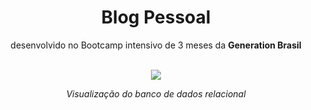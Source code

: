 <div align="center" >
  
  # Blog Pessoal

  <p>desenvolvido no Bootcamp intensivo de 3 meses da <b>Generation Brasil</b> </p> </br>
<img src="https://github.com/ViniOM/blog_pessoal/assets/73274632/0ad04632-dc8e-408f-b148-d7f6c207f4b5"/>

  <i>Visualização do banco de dados relacional</i>
</div>
